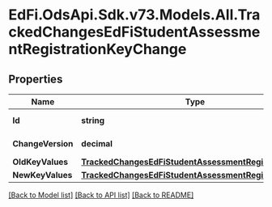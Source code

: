 # EdFi.OdsApi.Sdk.v73.Models.All.TrackedChangesEdFiStudentAssessmentRegistrationKeyChange

## Properties

Name | Type | Description | Notes
------------ | ------------- | ------------- | -------------
**Id** | **string** | Resource identifier | [optional] 
**ChangeVersion** | **decimal** | Change version | [optional] 
**OldKeyValues** | [**TrackedChangesEdFiStudentAssessmentRegistrationKey**](TrackedChangesEdFiStudentAssessmentRegistrationKey.md) |  | [optional] 
**NewKeyValues** | [**TrackedChangesEdFiStudentAssessmentRegistrationKey**](TrackedChangesEdFiStudentAssessmentRegistrationKey.md) |  | [optional] 

[[Back to Model list]](../../README.md#documentation-for-models) [[Back to API list]](../../README.md#documentation-for-api-endpoints) [[Back to README]](../../README.md)


